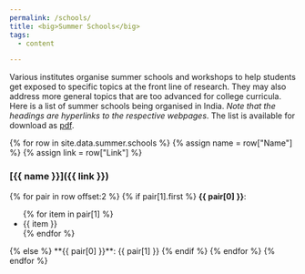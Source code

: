 ```yaml
---
permalink: /schools/
title: <big>Summer Schools</big>
tags:
  - content

---
```


Various institutes organise summer schools and workshops to help students get exposed to specific topics at the front line of research. They may also address more general topics that are too advanced for college curricula. Here is a list of summer schools being organised in India. _Note that the headings are hyperlinks to the respective webpages_. The list is available for download as [pdf](/_pages/summer.pdf/).

{% for row in site.data.summer.schools %}
{% assign name = row["Name"] %}
{% assign link = row["Link"] %}

### [{{ name }}]({{ link }})

{% for pair in row offset:2 %}
{% if pair[1].first %}
**{{ pair[0] }}**:
<ul>
{% for item in pair[1] %}
<li>{{ item }}</li>
{% endfor %}
</ul>
{% else %}
**{{ pair[0] }}**: {{ pair[1] }}
{% endif %}
{% endfor %}
{% endfor %}
